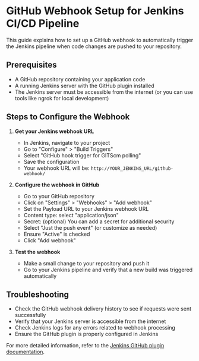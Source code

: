 
# GitHub Webhook Setup for Jenkins CI/CD Pipeline

This guide explains how to set up a GitHub webhook to automatically trigger the Jenkins pipeline when code changes are pushed to your repository.

## Prerequisites

- A GitHub repository containing your application code
- A running Jenkins server with the GitHub plugin installed
- The Jenkins server must be accessible from the internet (or you can use tools like ngrok for local development)

## Steps to Configure the Webhook

1. **Get your Jenkins webhook URL**
   - In Jenkins, navigate to your project
   - Go to "Configure" > "Build Triggers"
   - Select "GitHub hook trigger for GITScm polling"
   - Save the configuration
   - Your webhook URL will be: `http://YOUR_JENKINS_URL/github-webhook/`

2. **Configure the webhook in GitHub**
   - Go to your GitHub repository
   - Click on "Settings" > "Webhooks" > "Add webhook"
   - Set the Payload URL to your Jenkins webhook URL
   - Content type: select "application/json"
   - Secret: (optional) You can add a secret for additional security
   - Select "Just the push event" (or customize as needed)
   - Ensure "Active" is checked
   - Click "Add webhook"

3. **Test the webhook**
   - Make a small change to your repository and push it
   - Go to your Jenkins pipeline and verify that a new build was triggered automatically

## Troubleshooting

- Check the GitHub webhook delivery history to see if requests were sent successfully
- Verify that your Jenkins server is accessible from the internet
- Check Jenkins logs for any errors related to webhook processing
- Ensure the GitHub plugin is properly configured in Jenkins

For more detailed information, refer to the [Jenkins GitHub plugin documentation](https://plugins.jenkins.io/github/).
